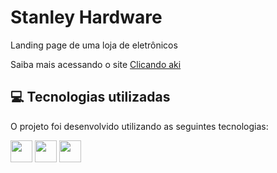 # Stanley Hardware

<p>Landing page de uma loja de eletrônicos </p>

<p>Saiba mais acessando o site <a href="https://stanley-felix-bergamo.github.io/Stanley-hardware/">Clicando aki</a></p> 
<!-- 
<div align="center" >
<img src="" alt="imagem">
</div>
-->

<h2>💻 Tecnologias utilizadas</h2>

O projeto foi desenvolvido utilizando as seguintes tecnologias:<br>

<div style="display: inline_block">
  <img height="35rem" src="https://img.shields.io/badge/HTML5-E34F26?style=for-the-badge&logo=html5&logoColor=white"/>
  <img height="35rem" src="https://img.shields.io/badge/CSS3-1572B6?style=for-the-badge&logo=css3&logoColor=white"/>
  <img height="35rem" src="https://img.shields.io/badge/Bootstrap-563D7C?style=for-the-badge&logo=bootstrap&logoColor=white"/>
    <!-- 
  <img height="35rem" src="https://img.shields.io/badge/JavaScript-F7DF1E?style=for-the-badge&logo=javascript&logoColor=black"/>
  <img height="35rem" src="https://img.shields.io/badge/jQuery-0769AD?style=for-the-badge&logo=jquery&logoColor=white"/>
  -->
</div>


